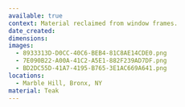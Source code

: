 ```yaml
---
available: true
context: Material reclaimed from window frames.
date_created:
dimensions:
images:
  - 8933313D-D0CC-40C6-BEB4-81C8AE14CDE0.png
  - 7E090B22-A00A-41C2-A5E1-882F239AD7DF.png
  - BD2DC55D-41A7-4195-B765-3E1AC669A641.png
locations:
  - Marble Hill, Bronx, NY
material: Teak
---
```

